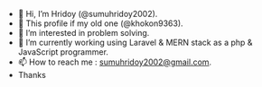 - 👋 Hi, I’m Hridoy (@sumuhridoy2002).
- 👋 This profile if my old one (@khokon9363).
- 👀 I’m interested in problem solving.
- 🌱 I’m currently working using Laravel & MERN stack as a php & JavaScript programmer.
- 📫 How to reach me : sumuhridoy2002@gmail.com.
- Thanks
